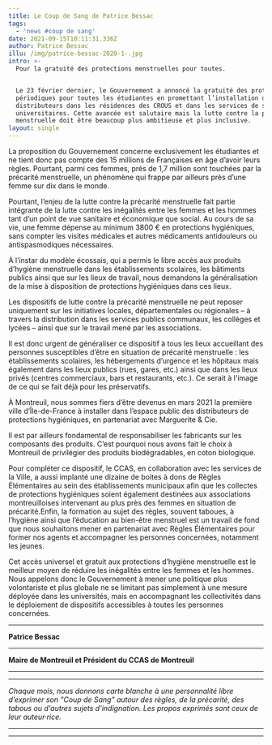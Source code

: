 ```yaml
---
title: Le Coup de Sang de Patrice Bessac
tags:
  - 'news #coup de sang'
date: 2021-09-15T10:11:31.336Z
author: Patrice Bessac
illu: /img/patrice-bessac-2020-1-.jpg
intro: >-
  Pour la gratuité des protections menstruelles pour toutes.


  Le 23 février dernier, le Gouvernement a annoncé la gratuité des protections
  périodiques pour toutes les étudiantes en promettant l’installation de
  distributeurs dans les résidences des CROUS et dans les services de santé
  universitaires. Cette avancée est salutaire mais la lutte contre la précarité
  menstruelle doit être beaucoup plus ambitieuse et plus inclusive.
layout: single
---
```

La proposition du Gouvernement concerne exclusivement les étudiantes et ne tient donc pas compte des 15 millions de Françaises en âge d’avoir leurs règles. Pourtant, parmi ces femmes, près de 1,7 million sont touchées par la précarité menstruelle, un phénomène qui frappe par ailleurs près d’une femme sur dix dans le monde.

Pourtant, l’enjeu de la lutte contre la précarité menstruelle fait partie intégrante de la lutte contre les inégalités entre les femmes et les hommes tant d’un point de vue sanitaire et économique que social. Au cours de sa vie, une femme dépense au minimum 3800 € en protections hygiéniques, sans compter les visites médicales et autres médicaments antidouleurs ou antispasmodiques nécessaires.

À l’instar du modèle écossais, qui a permis le libre accès aux produits d’hygiène menstruelle dans les établissements scolaires, les bâtiments publics ainsi que sur les lieux de travail, nous demandons la généralisation de la mise à disposition de protections hygiéniques dans ces lieux.

Les dispositifs de lutte contre la précarité menstruelle ne peut reposer uniquement sur les initiatives locales, départementales ou régionales – à travers la distribution dans les services publics communaux, les collèges et lycées – ainsi que sur le travail mené par les associations.

Il est donc urgent de généraliser ce dispositif à tous les lieux accueillant des personnes susceptibles d’être en situation de précarité menstruelle : les établissements scolaires, les hébergements d’urgence et les hôpitaux mais également dans les lieux publics (rues, gares, etc.) ainsi que dans les lieux privés (centres commerciaux, bars et restaurants, etc.). Ce serait à l'image de ce qui se fait déjà pour les préservatifs.

À Montreuil, nous sommes fiers d’être devenus en mars 2021 la première ville d’Île-de-France à installer dans l’espace public des distributeurs de protections hygiéniques, en partenariat avec Marguerite & Cie.

Il est par ailleurs fondamental de responsabiliser les fabricants sur les composants des produits. C’est pourquoi nous avons fait le choix à Montreuil de privilégier des produits biodégradables, en coton biologique.

Pour compléter ce dispositif, le CCAS, en collaboration avec les services de la Ville, a aussi implanté une dizaine de boites à dons de Règles Élémentaires au sein des établissements municipaux afin que les collectes de protections hygiéniques soient également destinées aux associations montreuilloises intervenant au plus près des femmes en situation de précarité.Enfin, la formation au sujet des règles, souvent taboues, à l’hygiène ainsi que l’éducation au bien-être menstruel est un travail de fond que nous souhaitons mener en partenariat avec Règles Élémentaires pour former nos agents et accompagner les personnes concernées, notamment les jeunes.

Cet accès universel et gratuit aux protections d’hygiène menstruelle est le meilleur moyen de réduire les inégalités entre les femmes et les hommes. Nous appelons donc le Gouvernement à mener une politique plus volontariste et plus globale ne se limitant pas simplement à une mesure déployée dans les universités, mais en accompagnant les collectivités dans le déploiement de dispositifs accessibles à toutes les personnes concernées.

- - -

**Patrice Bessac**

- - -

**Maire de Montreuil et Président du CCAS de Montreuil**

- - -

- - -

_Chaque mois, nous donnons carte blanche à une personnalité libre d’exprimer son "Coup de Sang" autour des règles, de la précarité, des tabous ou d'autres sujets d'indignation. Les propos exprimés sont ceux de leur auteur·rice._

- - -

- - -
